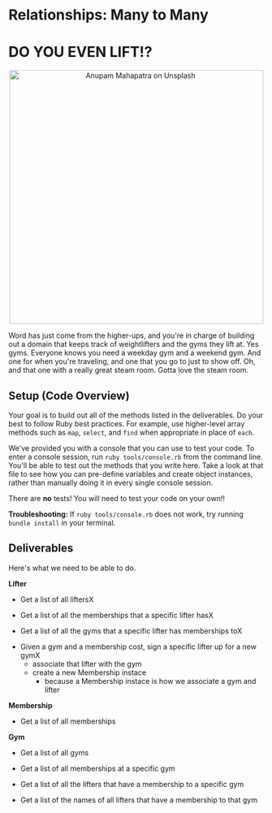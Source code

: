 
# Relationships: Many to Many


# DO YOU EVEN LIFT!?

<p align="center">
  <img src="https://curriculum-content.s3.amazonaws.com/module-1/ruby-oo-relationships/gym-membership-exercise/Image_122_GymGoers.png" alt="Anupam Mahapatra on Unsplash" width="500"/>
</p>

Word has just come from the higher-ups, and you're in charge of building out a domain that keeps track of weightlifters and the gyms they lift at.  Yes gyms. Everyone knows you need a weekday gym and a weekend gym. And one for when you're traveling, and one that you go to just to show off.  Oh, and that one with a really great steam room.  Gotta love the steam room.

## Setup (Code Overview)

Your goal is to build out all of the methods listed in the deliverables. Do your best to follow Ruby best practices. For example, use higher-level array methods such as `map`, `select`, and `find` when appropriate in place of `each`.

We've provided you with a console that you can use to test your code. To enter a console session, run `ruby tools/console.rb` from the command line. You'll be able to test out the methods that you write here. Take a look at that file to see how you can pre-define variables and create object instances, rather than manually doing it in every single console session.

There are **no** tests! You will need to test your code on your own!!

**Troubleshooting:** If `ruby tools/console.rb` does not work, try running `bundle install` in your terminal.

## Deliverables

Here's what we need to be able to do.

**Lifter**

  - Get a list of all liftersX

  - Get a list of all the memberships that a specific lifter hasX

  - Get a list of all the gyms that a specific lifter has memberships toX

  <!-- - Get the average lift total of all lifters -->

  <!-- - Get the total cost of a specific lifter's gym memberships -->

  - Given a gym and a membership cost, sign a specific lifter up for a new gymX
    - associate that lifter with the gym
    - create a new Membership instace
      - because a Membership instace is how we associate a gym and lifter

**Membership**

  - Get a list of all memberships

**Gym**

  - Get a list of all gyms

  - Get a list of all memberships at a specific gym

  - Get a list of all the lifters that have a membership to a specific gym

  - Get a list of the names of all lifters that have a membership to that gym

  <!-- - Get the combined lift total of every lifter has a membership to that gym -->

